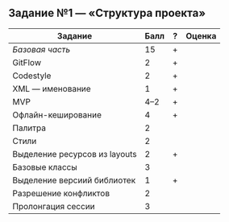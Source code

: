 ## Задание №1 — «Структура проекта»  

Задание                        |Балл | ? |Оценка
-------------------------------|-----|---|------
*Базовая часть*                |15   | + |
GitFlow                        |2    | + |
Codestyle                      |2    | + |
XML — именование               |1    | + |
MVP                            |4–2  | + |
Офлайн-кеширование             |4    | + |
Палитра                        |2    |   |
Стили                          |2    |   |
Выделение ресурсов из layouts  |2    | + |
Базовые классы                 |3    |   |
Выделение версиий библиотек    |1    | + |
Разрешение конфликтов          |2    |   |
Пролонгация сессии             |3    |   |